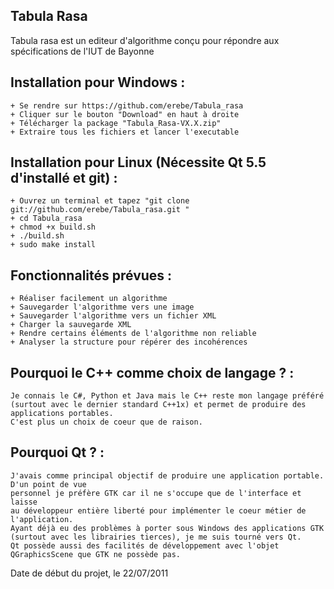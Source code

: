 Tabula Rasa
-----------

Tabula rasa est un editeur d'algorithme conçu pour répondre aux spécifications de l'IUT de Bayonne

Installation pour Windows :
---------------------------

	+ Se rendre sur https://github.com/erebe/Tabula_rasa
    + Cliquer sur le bouton "Download" en haut à droite
    + Télécharger la package "Tabula_Rasa-VX.X.zip"
    + Extraire tous les fichiers et lancer l'executable


Installation pour Linux (Nécessite Qt 5.5 d'installé et git) :
----------------------------------------------------------
	
    + Ouvrez un terminal et tapez "git clone git://github.com/erebe/Tabula_rasa.git "
    + cd Tabula_rasa
    + chmod +x build.sh
    + ./build.sh
    + sudo make install


Fonctionnalités prévues :
-------------------------	

    + Réaliser facilement un algorithme
    + Sauvegarder l'algorithme vers une image
    + Sauvegarder l'algorithme vers un fichier XML
    + Charger la sauvegarde XML
    + Rendre certains éléments de l'algorithme non reliable
    + Analyser la structure pour répérer des incohérences



Pourquoi le C++ comme choix de langage ? :
------------------------------------------
	Je connais le C#, Python et Java mais le C++ reste mon langage préféré
    (surtout avec le dernier standard C++1x) et permet de produire des applications portables.
    C'est plus un choix de coeur que de raison.


Pourquoi Qt ? :
--------------	
    J'avais comme principal objectif de produire une application portable. D'un point de vue 
    personnel je préfère GTK car il ne s'occupe que de l'interface et laisse
    au développeur entière liberté pour implémenter le coeur métier de l'application.
    Ayant déjà eu des problèmes à porter sous Windows des applications GTK 
    (surtout avec les librairies tierces), je me suis tourné vers Qt.
    Qt possède aussi des facilités de développement avec l'objet QGraphicsScene que GTK ne possède pas.





Date de début du projet, le 22/07/2011
